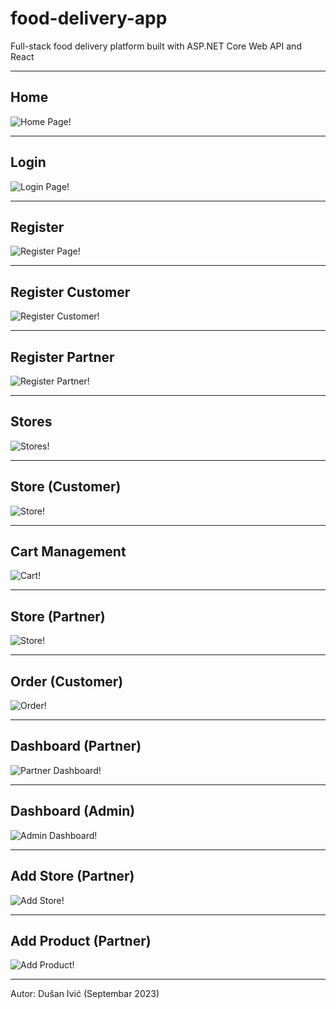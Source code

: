 # food-delivery-app

Full-stack food delivery platform built with ASP.NET Core Web API and React

---

## Home

![Home Page!](/screenshots/home.png)

---

## Login

![Login Page!](/screenshots/login.png)

---

## Register

![Register Page!](/screenshots/register.png)

---

## Register Customer

![Register Customer!](/screenshots/register_customer.png)

---

## Register Partner

![Register Partner!](/screenshots/register_partner.png)

---

## Stores

![Stores!](/screenshots/stores.png)

---

## Store (Customer)

![Store!](/screenshots/store_customer.png)

---

## Cart Management

![Cart!](/screenshots/store_cart.png)

---

## Store (Partner)

![Store!](/screenshots/store_partner.png)

---

## Order (Customer)

![Order!](/screenshots/order.png)

---

## Dashboard (Partner)

![Partner Dashboard!](/screenshots/partner_dashboard.png)

---

## Dashboard (Admin)

![Admin Dashboard!](/screenshots/admin_dashboard.png)

---

## Add Store (Partner)

![Add Store!](/screenshots/store_add.png)

---

## Add Product (Partner)

![Add Product!](/screenshots/product_add.png)

---

Autor: Dušan Ivić (Septembar 2023)
